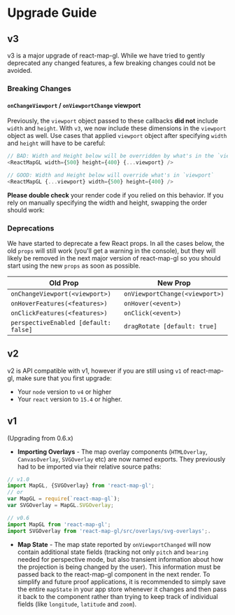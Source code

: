 # Upgrade Guide

## v3

v3 is a major upgrade of react-map-gl. While we have tried to gently deprecated any changed features, a few breaking changes could not be avoided.


### Breaking Changes

#### `onChangeViewport` / `onViewportChange` viewport

Previously, the `viewport` object passed to these callbacks **did not** include `width` and `height`. With `v3`, we now include these dimensions in the `viewport` object as well. Use cases that applied `viewport` object after specifying `width` and `height` will have to be careful:
```js
// BAD: Width and Height below will be overridden by what's in the `viewport` object
<ReactMapGL width={500} height={400} {...viewport} />

// GOOD: Width and Height below will override what's in `viewport`
<ReactMapGL {...viewport} width={500} height={400} />
```
**Please double check** your render code if you relied on this behavior. If you rely on manually specifying the width and height, swapping the order should work:


### Deprecations

We have started to deprecate a few React props. In all the cases below, the old `props` will still work (you'll get a warning in the console), but they will likely be removed in the next major version of react-map-gl so you should start using the new `props` as soon as possible.

| Old Prop                        | New Prop |
| ---                             | --- |
| `onChangeViewport(<viewport>)`  | `onViewportChange(<viewport>)` |
| `onHoverFeatures(<features>)`   | `onHover(<event>)` |
| `onClickFeatures(<features>)`   | `onClick(<event>)` |
| `perspectiveEnabled [default: false]` | `dragRotate [default: true]`  |


## v2

v2 is API compatible with v1, however if you are still using `v1` of react-map-gl, make sure that you first upgrade:
* Your `node` version to `v4` or higher
* Your `react` version to `15.4` or higher.


## v1

(Upgrading from 0.6.x)

* **Importing Overlays** - The map overlay components (`HTMLOverlay`, `CanvasOverlay`, `SVGOverlay` etc) are now named exports. They previously had to be imported via their relative source paths:
```js
// v1.0
import MapGL, {SVGOverlay} from 'react-map-gl';
// or
var MapGL = require(`react-map-gl`);
var SVGOverlay = MapGL.SVGOverlay;

// v0.6
import MapGL from 'react-map-gl';
import SVGOverlay from 'react-map-gl/src/overlays/svg-overlays';.
```

* **Map State** - The map state reported by `onViewportChanged` will now contain additional state fields (tracking not only `pitch` and `bearing` needed for perspective mode, but also transient information about how the projection is being changed by the user). This information must be passed back to the react-map-gl component in the next render. To simplify and future proof applications, it is recommended to simply save the entire `mapState` in your app store whenever it changes and then pass it back to the component rather than trying to keep track of individual fields (like `longitude`, `latitude` and `zoom`).
